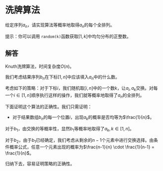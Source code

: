 # 洗牌算法

给定序列$a_n$，请实现算法等概率地取得$a_n$的每个全排列。

提示：你可以调用 `random(k)`函数获取$[1,k]$中均匀分布的正整数。

## 解答

Knuth洗牌算法，时间复杂度$O(n)$。

我们考虑结果序列$b_n$在下标$[1,n]$中应该填入$a_n$中的什么数。

考虑如下的策略：对于下标$i$，我们随机取$[i, n]$中的一个数$k$，让$a_i, a_k$交换。对每一个$i \in [1,n]$顺序执行这样的操作，我们就等概率地取得了$a_n$的全排列。

下面证明这个算法的正确性。我们只需证明：

* 对于结果数组$b_n$的每一个位置$i$，出现$a_k$的概率是否均等为$\frac{1}{n}$。

对于$b_1$，由交换的等概率性，显然$b_1$等概率地取得了$a_k, k \in [1,n]$。

对于$b_2$，由于$b_1$已经确定，我们考虑从剩余的$n-1$个元素中进行交换选择。由条件概率公式，任意一个元素出现的概率为$\frac{n-1}{n} \cdot \frac{1}{n-1} = \frac{1}{n}$。

归纳下去，容易证明策略的正确性。
